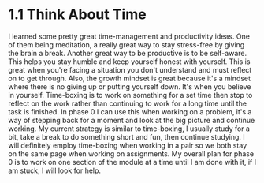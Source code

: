 # 1.1 Think About Time

I learned some pretty great time-management and productivity ideas. One of them being meditation, a really great way to stay stress-free by giving the brain a break. Another great way to be productive is to be self-aware. This helps you stay humble and keep yourself honest with yourself. This is great when you're facing a situation you don't understand and must reflect on to get through. Also, the growth mindset is great because it's a mindset where there is no giving up or putting yourself down. It's when you believe in yourself. Time-boxing is to work on something for a set time then stop to reflect on the work rather than continuing to work for a long time until the task is finished. In phase 0 I can use this when working on a problem, it's a way of stepping back for a moment and look at the big picture and continue working. My current strategy is similar to time-boxing, I usually study for a bit, take a break to do something short and fun, then continue studying. I will definitely employ time-boxing when working in a pair so we both stay on the same page when working on assignments. My overall plan for phase 0 is to work on one section of the module at a time until I am done with it, if I am stuck, I will look for help. 